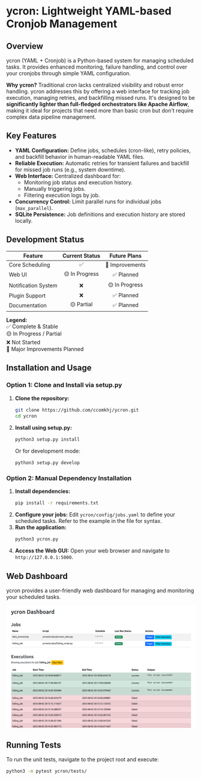 # ycron: Lightweight YAML-based Cronjob Management

## Overview

ycron (YAML + Cronjob) is a Python-based system for managing scheduled tasks. It provides enhanced monitoring, failure handling, and control over your cronjobs through simple YAML configuration.

**Why ycron?** Traditional cron lacks centralized visibility and robust error handling. ycron addresses this by offering a web interface for tracking job execution, managing retries, and backfilling missed runs. It's designed to be **significantly lighter than full-fledged orchestrators like Apache Airflow**, making it ideal for projects that need more than basic cron but don't require complex data pipeline management.

## Key Features

*   **YAML Configuration:** Define jobs, schedules (cron-like), retry policies, and backfill behavior in human-readable YAML files.
*   **Reliable Execution:** Automatic retries for transient failures and backfill for missed job runs (e.g., system downtime).
*   **Web Interface:** Centralized dashboard for:
    *   Monitoring job status and execution history.
    *   Manually triggering jobs.
    *   Filtering execution logs by job.
*   **Concurrency Control:** Limit parallel runs for individual jobs (`max_parallel`).
*   **SQLite Persistence:** Job definitions and execution history are stored locally.

## Development Status

| Feature                | Current Status | Future Plans    |
|------------------------|:-------------:|:---------------:|
| Core Scheduling        | ✅            | 🚀 Improvements |
| Web UI                 | 🟡 In Progress| ✅ Planned      |
| Notification System    | ❌            | 🟡 In Progress  |
| Plugin Support         | ❌            | ✅ Planned      |
| Documentation          | 🟡 Partial    | ✅ Planned      |

**Legend:**  
✅ Complete & Stable  
🟡 In Progress / Partial  
❌ Not Started  
🚀 Major Improvements Planned

## Installation and Usage

### Option 1: Clone and Install via setup.py

1.  **Clone the repository:**
    ```bash
    git clone https://github.com/ccomkhj/ycron.git
    cd ycron
    ```
2.  **Install using setup.py:**
    ```bash
    python3 setup.py install
    ```
    Or for development mode:
    ```bash
    python3 setup.py develop
    ```

### Option 2: Manual Dependency Installation

1.  **Install dependencies:**
    ```bash
    pip install -r requirements.txt
    ```
2.  **Configure your jobs:**
    Edit `ycron/config/jobs.yaml` to define your scheduled tasks. Refer to the example in the file for syntax.
3.  **Run the application:**
    ```bash
    python3 ycron.py
    ```
4.  **Access the Web GUI:**
    Open your web browser and navigate to `http://127.0.0.1:5000`.

## Web Dashboard

ycron provides a user-friendly web dashboard for managing and monitoring your scheduled tasks.

![Web Dashboard Demo](ycron/docs/demo.png)

## Running Tests

To run the unit tests, navigate to the project root and execute:

```bash
python3 -m pytest ycron/tests/
```